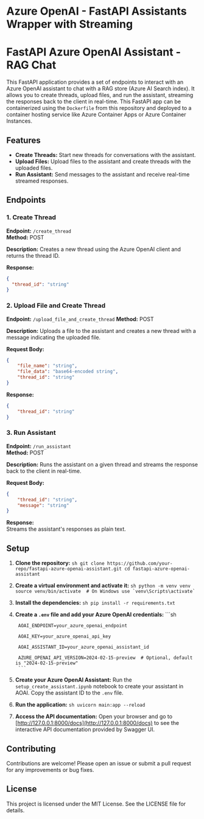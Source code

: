 # Azure OpenAI - FastAPI Assistants Wrapper with Streaming

# FastAPI Azure OpenAI Assistant - RAG Chat
  
This FastAPI application provides a set of endpoints to interact with an Azure OpenAI assistant to chat with a RAG store (Azure AI Search index). It allows you to create threads, upload files, and run the assistant, streaming the responses back to the client in real-time. This FastAPI app can be containerized using the `Dockerfile` from this repository and deployed to a container hosting service like Azure Container Apps or Azure Container Instances.
  
## Features  
  
- **Create Threads:** Start new threads for conversations with the assistant.  
- **Upload Files:** Upload files to the assistant and create threads with the uploaded files.  
- **Run Assistant:** Send messages to the assistant and receive real-time streamed responses.  
  
## Endpoints  
  
### 1. Create Thread  
  
**Endpoint:** `/create_thread`    
**Method:** POST  
  
**Description:** Creates a new thread using the Azure OpenAI client and returns the thread ID.  
  
**Response:**  
```json  
{  
  "thread_id": "string"  
}  
```

### 2. Upload File and Create Thread
 
**Endpoint:** `/upload_file_and_create_thread`
**Method:** POST

**Description:** Uploads a file to the assistant and creates a new thread with a message indicating the uploaded file.

**Request Body:**
```json
{
    "file_name": "string",
    "file_data": "base64-encoded string",
    "thread_id": "string"
}
```

**Response:**
```json
{
    "thread_id": "string"
}
```

### 3. Run Assistant

**Endpoint:** `/run_assistant`  
**Method:** POST  

**Description:** Runs the assistant on a given thread and streams the response back to the client in real-time.

**Request Body:**
```json
{
    "thread_id": "string",
    "message": "string"
}
```

**Response:**  
Streams the assistant's responses as plain text.

## Setup

1. **Clone the repository:**
        ```sh
        git clone https://github.com/your-repo/fastapi-azure-openai-assistant.git
        cd fastapi-azure-openai-assistant
        ```

2. **Create a virtual environment and activate it:**
        ```sh
        python -m venv venv
        source venv/bin/activate  # On Windows use `venv\Scripts\activate`
        ```

3. **Install the dependencies:**
        ```sh
        pip install -r requirements.txt
        ```

4. **Create a `.env` file and add your Azure OpenAI credentials:**
        ```sh

        AOAI_ENDPOINT=your_azure_openai_endpoint

        AOAI_KEY=your_azure_openai_api_key

        AOAI_ASSISTANT_ID=your_azure_openai_assistant_id

        AZURE_OPENAI_API_VERSION=2024-02-15-preview  # Optional, default is "2024-02-15-preview"
        ```

1. **Create your Azure OpenAI Assistant:**
        Run the `setup_create_assistant.ipynb` notebook to create your assistant in AOAI. Copy the assistant ID to the `.env` file.    

2. **Run the application:**
        ```sh
        uvicorn main:app --reload
        ```

3. **Access the API documentation:**
        Open your browser and go to [http://127.0.0.1:8000/docs](http://127.0.0.1:8000/docs) to see the interactive API documentation provided by Swagger UI.

## Contributing

Contributions are welcome! Please open an issue or submit a pull request for any improvements or bug fixes.

## License

This project is licensed under the MIT License. See the LICENSE file for details.
